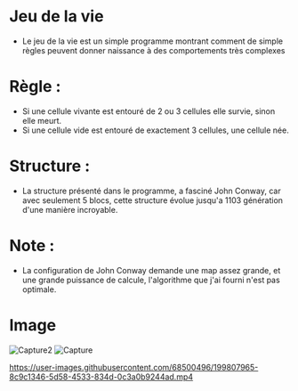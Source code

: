 # Jeu de la vie
   - Le jeu de la vie est un simple programme montrant comment de simple règles peuvent 
    donner naissance à des comportements très complexes

# Règle : 
   - Si une cellule vivante est entouré de 2 ou 3 cellules elle survie, sinon elle meurt.
   - Si une cellule vide est entouré de exactement 3 cellules, une cellule née.

# Structure :
   - La structure présenté dans le programme, a fasciné John Conway, car avec seulement 5 blocs,
    cette structure évolue jusqu'a 1103 génération d'une manière incroyable.

# Note :
   - La configuration de John Conway demande une map assez grande, et une grande puissance de calcule,
    l'algorithme que j'ai fourni n'est pas optimale.

# Image 
![Capture2](https://user-images.githubusercontent.com/68500496/199771241-cb2aa9c9-f5e5-49af-ac44-9f6ca5ed19e7.JPG)
![Capture](https://user-images.githubusercontent.com/68500496/199771259-edc6b278-fcca-43ba-a97d-026aebe5f31b.JPG)


https://user-images.githubusercontent.com/68500496/199807965-8c9c1346-5d58-4533-834d-0c3a0b9244ad.mp4

